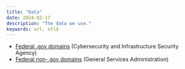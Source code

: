 ```yaml
---
title: "Data"
date: 2024-02-17
description: "The data we use."
keywords: url, stld
---
```


* [Federal .gov domains](https://github.com/cisagov/gov-data/blob/main/current-federal.csv) (Cybersecurity and Infrastructure Security Agency)
* [Federal non-.gov domains](https://github.com/GSA/govt-urls/blob/main/2_govt_urls_federal_only.csv) (General Services Administration)